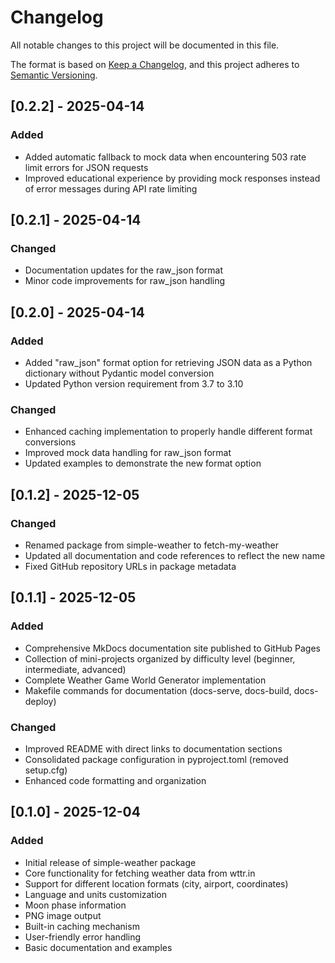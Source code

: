 # Changelog

All notable changes to this project will be documented in this file.

The format is based on [Keep a Changelog](https://keepachangelog.com/en/1.0.0/),
and this project adheres to [Semantic Versioning](https://semver.org/spec/v2.0.0.html).

## [0.2.2] - 2025-04-14

### Added
- Added automatic fallback to mock data when encountering 503 rate limit errors for JSON requests
- Improved educational experience by providing mock responses instead of error messages during API rate limiting

## [0.2.1] - 2025-04-14

### Changed
- Documentation updates for the raw_json format
- Minor code improvements for raw_json handling

## [0.2.0] - 2025-04-14

### Added
- Added "raw_json" format option for retrieving JSON data as a Python dictionary without Pydantic model conversion
- Updated Python version requirement from 3.7 to 3.10

### Changed
- Enhanced caching implementation to properly handle different format conversions
- Improved mock data handling for raw_json format
- Updated examples to demonstrate the new format option

## [0.1.2] - 2025-12-05

### Changed
- Renamed package from simple-weather to fetch-my-weather
- Updated all documentation and code references to reflect the new name
- Fixed GitHub repository URLs in package metadata

## [0.1.1] - 2025-12-05

### Added
- Comprehensive MkDocs documentation site published to GitHub Pages
- Collection of mini-projects organized by difficulty level (beginner, intermediate, advanced)
- Complete Weather Game World Generator implementation
- Makefile commands for documentation (docs-serve, docs-build, docs-deploy)

### Changed
- Improved README with direct links to documentation sections
- Consolidated package configuration in pyproject.toml (removed setup.cfg)
- Enhanced code formatting and organization

## [0.1.0] - 2025-12-04

### Added
- Initial release of simple-weather package
- Core functionality for fetching weather data from wttr.in
- Support for different location formats (city, airport, coordinates)
- Language and units customization
- Moon phase information
- PNG image output
- Built-in caching mechanism
- User-friendly error handling
- Basic documentation and examples